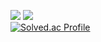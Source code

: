 <a href="https://www.instagram.com/d1mm1n1ng/" target="_blank"><img src="https://img.shields.io/badge/Instagram-E4405F?style=for-the-badge&logo=instagram&logoColor=FFFFFF"/></a>
<a href="https://d1m-coding.tistory.com/" target="_blank"><img src="https://img.shields.io/badge/Tistory-000000?style=for-the-badge&logo=Tistory&logoColor=FFFFFF"/></a>
<br>
[![Solved.ac Profile](http://mazassumnida.wtf/api/v2/generate_badge?boj=ghdwlals0617)](https://solved.ac/ghdwlals0617/)

